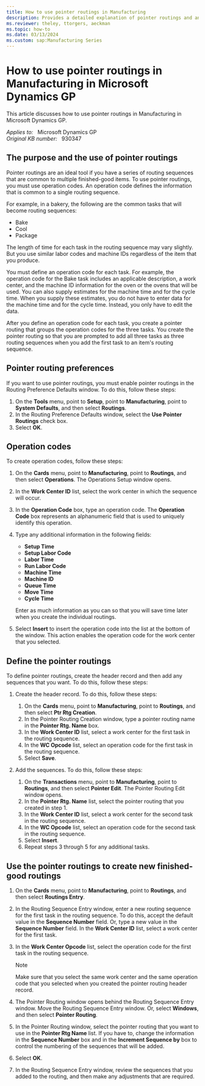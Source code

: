 ```yaml
---
title: How to use pointer routings in Manufacturing
description: Provides a detailed explanation of pointer routings and an example of how to use them.
ms.reviewer: theley, ttorgers, aeckman
ms.topic: how-to
ms.date: 03/13/2024
ms.custom: sap:Manufacturing Series
---
```

# How to use pointer routings in Manufacturing in Microsoft Dynamics GP

This article discusses how to use pointer routings in Manufacturing in Microsoft Dynamics GP.

_Applies to:_ &nbsp; Microsoft Dynamics GP  
_Original KB number:_ &nbsp; 930347

## The purpose and the use of pointer routings

Pointer routings are an ideal tool if you have a series of routing sequences that are common to multiple finished-good items. To use pointer routings, you must use operation codes. An operation code defines the information that is common to a single routing sequence.

For example, in a bakery, the following are the common tasks that will become routing sequences:

- Bake
- Cool
- Package

The length of time for each task in the routing sequence may vary slightly. But you use similar labor codes and machine IDs regardless of the item that you produce.

You must define an operation code for each task. For example, the operation code for the Bake task includes an applicable description, a work center, and the machine ID information for the oven or the ovens that will be used. You can also supply estimates for the machine time and for the cycle time. When you supply these estimates, you do not have to enter data for the machine time and for the cycle time. Instead, you only have to edit the data.

After you define an operation code for each task, you create a pointer routing that groups the operation codes for the three tasks. You create the pointer routing so that you are prompted to add all three tasks as three routing sequences when you add the first task to an item's routing sequence.

## Pointer routing preferences

If you want to use pointer routings, you must enable pointer routings in the Routing Preference Defaults window. To do this, follow these steps:

1. On the **Tools** menu, point to **Setup**, point to **Manufacturing**, point to **System Defaults**, and then select **Routings**.
2. In the Routing Preference Defaults window, select the **Use Pointer Routings** check box.
3. Select **OK**.

## Operation codes

To create operation codes, follow these steps:

1. On the **Cards** menu, point to **Manufacturing**, point to **Routings**, and then select **Operations**. The Operations Setup window opens.
2. In the **Work Center ID** list, select the work center in which the sequence will occur.
3. In the **Operation Code** box, type an operation code. The **Operation Code** box represents an alphanumeric field that is used to uniquely identify this operation.
4. Type any additional information in the following fields:
   - **Setup Time**
   - **Setup Labor Code**
   - **Labor Time**
   - **Run Labor Code**
   - **Machine Time**
   - **Machine ID**
   - **Queue Time**
   - **Move Time**
   - **Cycle Time**

   Enter as much information as you can so that you will save time later when you create the individual routings.

5. Select **Insert** to insert the operation code into the list at the bottom of the window. This action enables the operation code for the work center that you selected.

## Define the pointer routings

To define pointer routings, create the header record and then add any sequences that you want. To do this, follow these steps:

1. Create the header record. To do this, follow these steps:

   1. On the **Cards** menu, point to **Manufacturing**, point to **Routings**, and then select **Ptr Rtg Creation**.
   2. In the Pointer Routing Creation window, type a pointer routing name in the **Pointer Rtg. Name** box.
   3. In the **Work Center ID** list, select a work center for the first task in the routing sequence.
   4. In the **WC Opcode** list, select an operation code for the first task in the routing sequence.
   5. Select **Save**.
2. Add the sequences. To do this, follow these steps:

   1. On the **Transactions** menu, point to **Manufacturing**, point to **Routings**, and then select **Pointer Edit**. The Pointer Routing Edit window opens.
   2. In the **Pointer Rtg. Name** list, select the pointer routing that you created in step 1.
   3. In the **Work Center ID** list, select a work center for the second task in the routing sequence.
   4. In the **WC Opcode** list, select an operation code for the second task in the routing sequence.
   5. Select **Insert**.
   6. Repeat steps 3 through 5 for any additional tasks.

## Use the pointer routings to create new finished-good routings

1. On the **Cards** menu, point to **Manufacturing**, point to **Routings**, and then select **Routings Entry**.
2. In the Routing Sequence Entry window, enter a new routing sequence for the first task in the routing sequence. To do this, accept the default value in the **Sequence Number** field. Or, type a new value in the **Sequence Number** field. In the **Work Center ID** list, select a work center for the first task.
3. In the **Work Center Opcode** list, select the operation code for the first task in the routing sequence.

    > [!NOTE]
    > Make sure that you select the same work center and the same operation code that you selected when you created the pointer routing header record.
4. The Pointer Routing window opens behind the Routing Sequence Entry window. Move the Routing Sequence Entry window. Or, select **Windows**, and then select **Pointer Routing**.

5. In the Pointer Routing window, select the pointer routing that you want to use in the **Pointer Rtg Name** list. If you have to, change the information in the **Sequence Number** box and in the **Increment Sequence by** box to control the numbering of the sequences that will be added.

6. Select **OK**.
7. In the Routing Sequence Entry window, review the sequences that you added to the routing, and then make any adjustments that are required.
